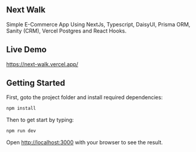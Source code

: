 ## Next Walk

Simple E-Commerce App Using NextJs, Typescript, DaisyUI, Prisma ORM, Sanity (CRM), Vercel Postgres and React Hooks.

## Live Demo

https://next-walk.vercel.app/

## Getting Started

First, goto the project folder and install required dependencies:

```bash
npm install
```

Then to get start by typing:

```bash
npm run dev
```

Open [http://localhost:3000](http://localhost:3000) with your browser to see the result.
